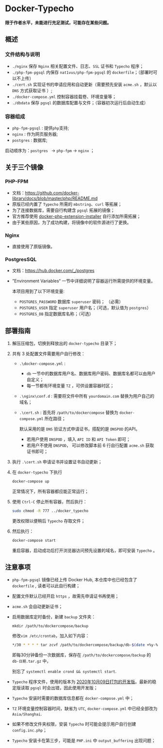 # Docker-Typecho

**限于作者水平，未能进行充足测试，可能存在某些问题。**

## 概述

### 文件结构与说明

* `./nginx` 保存 `Nginx` 相关配置文件、日志、`SSL` 证书和 `Typecho` 程序；
* `./php-fpm-pgsql` 内保存 `nat1vus/php-fpm-pgsql` 的 `dockerfile`；（部署时可以不上传）
* `./cert.sh` 实现证书的申请应用和自动更新（需要预先安装 `acme.sh` ，默认以 `DNS` 方式获取证书 ）;
* `./docker-compose.yml` 控制容器挂载卷、环境变量等；
* `./dbdata` 保存 `pgsql` 的数据库配置与文件；（容器初次运行后自动生成）

### 容器组成

* `php-fpm-pgsql` : 提供`php`支持;
* `nginx` : 作为网页服务器;
* `postgres` : 数据库;

启动顺序为：`postgres ` -> `php-fpm` -> `nginx` ；

## 关于三个镜像

### PHP-FPM

* 文档：https://github.com/docker-library/docs/blob/master/php/README.md
* 原版已经内置了 `Typecho` 所需的 `mbstring`、`curl` 等拓展；
* 为了连接数据库，需要自行构建含 `pgsql` 拓展的镜像；
* 官方推荐使用 [docker-php-extension-installer](https://github.com/mlocati/docker-php-extension-installer) 自行添加所需拓展；
* 由于某些原因，为了成功构建，将镜像中的软件源进行了更换。

### Nginx

* 直接使用了原版镜像。

### PostgresSQL

* 文档：https://hub.docker.com/_/postgres

* ”Environment Variables“ 一节中详细说明了容器运行所需提供的环境变量。

  本项目用到了以下环境变量:

  * `POSTGRES_PASSWORD` 数据库 `superuser` 密码； （必需）
  * `POSTGRES_USER` 指定 `superuser` 用户名；（可选，默认值为 `postgres`）
  * `POSTGRES_DB` 指定数据库名称；（可选）

## 部署指南

1. 解压压缩包，切换到释放出的 `docker-typecho` 目录下；

2. 共有 3 处配置文件需要用户自行修改：

   * `.\docker-compose.yml` : 

     * `db` 一节中的数据库用户名、数据库用户密码、数据库名都可以由用户自定义；
     * 每一节都有环境变量 `TZ` ，可供设置容器时区；

   * `.\nginx\conf.d` : 需要将文件中所有 `yourdomain.com` 替换为用户自己的域名；

   * `.\cert.sh` :  首先将 `/path/to/dockercompose` 替换为 `docker-compose.yml` 所在路径；

     默认采用的是 `DNS` 验证方式申请证书，搭配的是 `DNSPOD` 的API。

     * 若用户使用 `DNSPOD` ，填入 `API ID` 和 `API Token` 即可；
     * 若用户不使用 `DNSPOD`， 可以修改脚本前 6 行自行配置 `acme.sh` 获取证书即可； 

3. 执行 `.\cert.sh` 申请证书并设置证书自动更新；

4. 在 `docker-typecho` 下执行

   ```bash
   docker-compose up
   ```

   正常情况下，所有容器都应能正常运行；

5. 使用 `Ctrl-C` 停止所有容器，然后执行：

   ```bash
   sudo chmod -R 777 ../docker_typecho
   ```

   更改权限以便稍后 `Typecho` 存取文件；

6. 然后执行：

   ```bash
   docker-compose start
   ```

   重启容器，启动成功后打开浏览器访问预先设置的域名，即可安装 `Typecho` 。

## 注意事项

* `php-fpm-pgsql` 镜像已经上传 Docker Hub, 本仓库中也已经包含了 `dockerfile` , 读者可以此自行构建；

* 配置文件默认已经开启 `https` ，故需先申请证书再使用；  

* `acme.sh` 会自动更新证书；

* 启用数据库定时备份，新建 `backup` 文件夹：

  ```
  mkdir /path/to/dockercompose/backup
  ```

  修改`vim /etc/crontab`，加入如下内容：

  ```bash
  */30 * * * * tar zcvf /path/to/dockercompose/backup/db-$(date +%y-%m-%H-%M).tar.gz /path/to/dockercompose/dbdata
  ```

  即每30分钟备份一次数据库，保存在 `/path/to/dockercompose/backup` 的 `db-日期.tar.gz` 中，

  别忘了 `systemctl enable crond && systemctl start`.

* `Typecho` 程序文件，使用的版本为 [2020年10月09日打包的开发版](https://github.com/typecho/typecho/commit/269832aa85a091f6fd759b6bcec995eb612b1afb)。最新的稳定版读取 `pgsql` 时会出错，因此使用开发版；

* `Typecho` 安装时需要的数据库信息都在 `docker-compose.yml` 中；

* `TZ` 环境变量控制容器时间，缺省为 `UTC`,   `docker-compose.yml` 中已经全部改为 `Asia/Shanghai`.

* 如果不修改文件夹权限，安装 `Typecho` 时可能会提示用户自行创建 `config.inc.php`；

* `Typecho` 安装卡在第三步，可能是 `PHP.ini` 中 `output_buffering` 出现问题；

